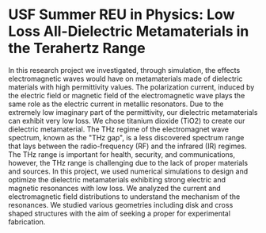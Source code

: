 # USF Summer REU in Physics: Low Loss All-Dielectric Metamaterials in the Terahertz Range
In this research project we investigated, through simulation, the effects electromagnetic waves would have on metamaterials made of
dielectric materials with high permittivity values. The polarization current, induced by the electric field or magnetic field of
the electromagnetic wave plays the same role as the electric current in metallic resonators. Due to the extremely low imaginary part of
the permittivity, our dielectric metamaterials can exhibit very low loss. We chose titanium dioxide (TiO2) to create our dielectric 
metamaterial. The THz regime of the electromagnet wave spectrum, known as the "THz gap", is a less discovered spectrum range that lays
between the radio-frequency (RF) and the infrared (IR) regimes. The THz range is important for health, security, and communications,
however, the THz range is challenging due to the lack of proper materials and sources. In this project, we used numerical simulations
to design and optimize the dielectric metamaterials exhibiting strong electric and magnetic resonances with low loss. We analyzed
the current and electromagnetic field distributions to understand the mechanism of the resonances. We studied various geometries 
including disk and cross shaped structures with the aim of seeking a proper for experimental fabrication.
